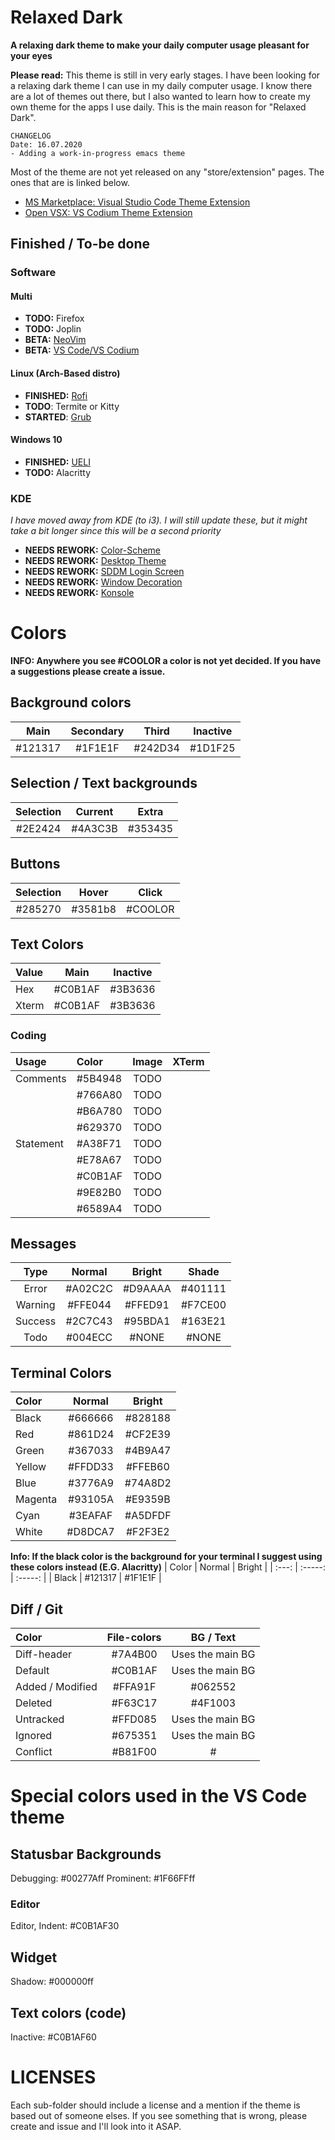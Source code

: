 # Relaxed Dark
**A relaxing dark theme to make your daily computer usage pleasant for your eyes**

**Please read:** This theme is still in very early stages. I have been looking for a relaxing dark theme I can use in my daily computer usage. I know there are a lot of themes out there, but I also wanted to learn how to create my own theme for the apps I use daily. This is the main reason for "Relaxed Dark".

```
CHANGELOG
Date: 16.07.2020
- Adding a work-in-progress emacs theme
```

Most of the theme are not yet released on any "store/extension" pages. The ones that are is linked below.

- [MS Marketplace: Visual Studio Code Theme Extension](https://marketplace.visualstudio.com/items?itemName=TobiasDev.relaxed-dark)
- [Open VSX: VS Codium Theme Extension](https://open-vsx.org/extension/TobiasDev/relaxed-dark)

## Finished / To-be done
### Software
#### Multi
- **TODO:** Firefox
- **TODO:** Joplin
- **BETA:** [NeoVim](https://github.com/TobiasDev/relaxed-dark/tree/master/Apps/NeoVim)
- **BETA:** [VS Code/VS Codium](https://github.com/TobiasDev/relaxed-dark-vs-code)

#### Linux (Arch-Based distro)
- **FINISHED:** [Rofi](https://github.com/TobiasDev/relaxed-dark/tree/master/Apps/Rofi)
- **TODO**: Termite or Kitty
- **STARTED**: [Grub](https://github.com/TobiasDev/relaxed-dark/tree/master/Apps/grub)

#### Windows 10
- **FINISHED:** [UELI](https://github.com/TobiasDev/relaxed-dark/tree/master/Apps/UELI)
- **TODO:** Alacritty

### KDE
_I have moved away from KDE (to i3). I will still update these, but it might take a bit longer since this will be a second priority_

- **NEEDS REWORK:** [Color-Scheme](https://github.com/TobiasDev/relaxed-dark/tree/master/KDE/color-scheme)
- **NEEDS REWORK:** [Desktop Theme](https://github.com/TobiasDev/relaxed-dark/tree/master/KDE/desktop-theme)
- **NEEDS REWORK:** [SDDM Login Screen](https://github.com/TobiasDev/relaxed-dark/tree/master/KDE/sddm-login-screen)
- **NEEDS REWORK:** [Window Decoration](https://github.com/TobiasDev/relaxed-dark/tree/master/KDE/window-decoration)
- **NEEDS REWORK:** [Konsole](https://github.com/TobiasDev/relaxed-dark/tree/master/Apps/Konsole)

# Colors
**INFO: Anywhere you see #COOLOR a color is not yet decided. If you have a suggestions please create a issue.**

## Background colors
|  Main   | Secondary |  Third  | Inactive |
| :-----: | :-------: | :-----: | :------: |
| #121317 |  #1F1E1F  | #242D34 | #1D1F25  |

## Selection / Text backgrounds
| Selection | Current |  Extra  |
| :-------: | :-----: | :-----: |
|  #2E2424  | #4A3C3B | #353435 |

## Buttons
| Selection |  Hover  |  Click  |
| :-------: | :-----: | :-----: |
|  #285270  | #3581b8 | #COOLOR |

## Text Colors
| Value | Main    | Inactive |
|:------|:-------:|:--------:|
| Hex   | #C0B1AF | #3B3636  |
| Xterm | #C0B1AF | #3B3636  |

### Coding
|Usage| Color   | Image | XTerm |
|:--- |:--------|:-----:|:-----:|
|Comments| #5B4948 | TODO  |       |
|| #766A80 | TODO  |       |
|| #B6A780 | TODO  |       |
|| #629370 | TODO  |       |
|Statement| #A38F71 | TODO  |       |
|| #E78A67 | TODO  |       |
|| #C0B1AF | TODO  |       |
|| #9E82B0 | TODO  |       |
|| #6589A4 | TODO  |       |

## Messages
| Type    | Normal  | Bright  | Shade   |
|:-------:|:-------:|:-------:|:-------:|
| Error   | #A02C2C | #D9AAAA | #401111 |
| Warning | #FFE044 | #FFED91 | #F7CE00 |
| Success | #2C7C43 | #95BDA1 | #163E21 |
| Todo    | #004ECC | #NONE   | #NONE   |

## Terminal Colors
| Color   | Normal  | Bright  |
|:--------|:-------:|:-------:|
| Black   | #666666 | #828188 |
| Red     | #861D24 | #CF2E39 |
| Green   | #367033 | #4B9A47 |
| Yellow  | #FFDD33 | #FFEB60 |
| Blue    | #3776A9 | #74A8D2 |
| Magenta | #93105A | #E9359B |
| Cyan    | #3EAFAF | #A5DFDF |
| White   | #D8DCA7 | #F2F3E2 |

**Info: If the black color is the background for your terminal I suggest using these colors instead (E.G. Alacritty)**
| Color | Normal  | Bright  |
| :---: | :-----: | :-----: |
| Black | #121317 | #1F1E1F |

## Diff / Git
| Color			| File-colors	| BG / Text		|
|:----------------------|:-------------:|:---------------------:|
| Diff-header		| #7A4B00	| Uses the main BG	|
| Default		| #C0B1AF	| Uses the main BG	|
| Added / Modified	| #FFA91F 	| #062552  		|
| Deleted 		| #F63C17 	| #4F1003 		|
| Untracked    		| #FFD085 	| Uses the main BG 	|
| Ignored 		| #675351 	| Uses the main BG 	|
| Conflict		| #B81F00 	| # 			|

# Special colors used in the VS Code theme
## Statusbar Backgrounds
Debugging: #00277Aff
Prominent: #1F66FFff

### Editor
Editor, Indent: #C0B1AF30

## Widget
Shadow: #000000ff

## Text colors (code)
Inactive: #C0B1AF60

# LICENSES
Each sub-folder should include a license and a mention if the theme is based out of someone elses. If you see something that is wrong, please create and issue and I'll look into it ASAP.
